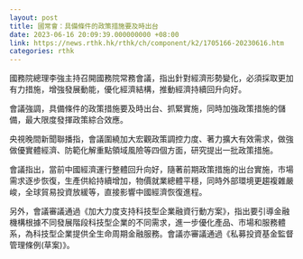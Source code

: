 ```yaml
---
layout: post
title: 國常會：具備條件的政策措施要及時出台
date: 2023-06-16 20:09:39.000000000 +08:00
link: https://news.rthk.hk/rthk/ch/component/k2/1705166-20230616.htm
categories: rthk
---
```


國務院總理李強主持召開國務院常務會議，指出針對經濟形勢變化，必須採取更加有力措施，增強發展動能，優化經濟結構，推動經濟持續回升向好。

會議強調，具備條件的政策措施要及時出台、抓緊實施，同時加強政策措施的儲備，最大限度發揮政策綜合效應。

央視晚間新聞聯播指，會議圍繞加大宏觀政策調控力度、著力擴大有效需求，做強做優實體經濟、防範化解重點領域風險等四個方面，研究提出一批政策措施。

會議指出，當前中國經濟運行整體回升向好，隨著前期政策措施的出台實施，市場需求逐步恢復，生產供給持續增加，物價就業總體平穩，同時外部環境更趨複雜嚴峻，全球貿易投資放緩等，直接影響中國經濟恢復進程。

另外，會議審議通過《加大力度支持科技型企業融資行動方案》，指出要引導金融機構根據不同發展階段科技型企業的不同需求，進一步優化產品、市場和服務體系，為科技型企業提供全生命周期金融服務。會議亦審議通過《私募投資基金監督管理條例(草案)》。
